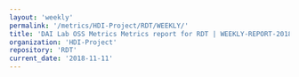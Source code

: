 ```yaml
---
layout: 'weekly'
permalink: '/metrics/HDI-Project/RDT/WEEKLY/'
title: 'DAI Lab OSS Metrics Metrics report for RDT | WEEKLY-REPORT-2018-11-11'
organization: 'HDI-Project'
repository: 'RDT'
current_date: '2018-11-11'
---
```

